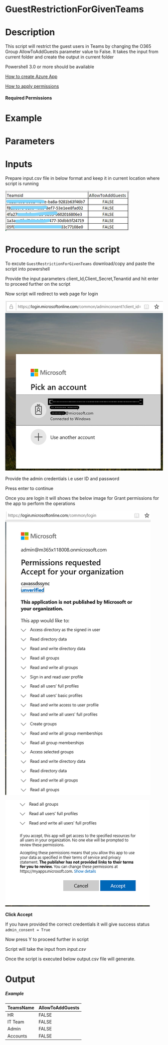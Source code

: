 # GuestRestrictionForGivenTeams

# Description

This script will restrict the guest users in Teams by changing the O365 Group AllowToAddGuests parameter value to False. It takes the input from current folder and create the output in current folder 

Powershell 3.0 or more should be available

[How to create Azure App](https://docs.microsoft.com/en-us/graph/auth-register-app-v2)

[How to apply permissions](https://docs.microsoft.com/en-us/graph/notifications-integration-app-registration)

#### Required Permissions

# Example

# Parameters

# Inputs

Prepare input.csv file in below format and keep it in current location where script is running 

![Input](https://github.com/Geetha63/MS-Teams-Scripts/blob/master/Images/InkedGuestrestrictionForGivenTeams-Input_LI.jpg)

# Procedure to run the script

 To excute `GuestRestrictionForGivenTeams` download/copy and paste the script into powershell
 
 Provide the input parameters client_Id,Client_Secret,Tenantid and hit enter to proceed further on the script
 
 Now script will redirect to web page for login
 
 ![Signin](https://github.com/Geetha63/MS-Teams-Scripts/blob/master/Images/Siginin.png)
 
 Provide the admin credentials i.e user ID and password 
        
 Press enter to continue
   
 Once you are login it will shows the below image for Grant permissions for the app to perform the operations

 ![GrantPermission](https://github.com/Geetha63/MS-Teams-Scripts/blob/master/Images/GrantPermissions.png)
 
 ![GrantPermission](https://github.com/Geetha63/MS-Teams-Scripts/blob/master/Images/GrantPermissions2.png)
 
 **Click Accept**

 If you have provided the correct credentials it will give success status `admin_consent = True`

 Now press Y to proceed further in script

 Script will take the input from _input.csv_

 Once the script is executed below output.csv file will generate.

# Output
##### Example

|TeamsName 	| AllowToAddGuests |
|-----------|------------------|
|HR	        | FALSE            |
|IT Team	   | FALSE            |
|Admin      | FALSE            |
|Accounts   | FALSE            |
